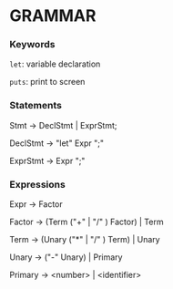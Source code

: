 
# GRAMMAR

### Keywords

`let`: variable declaration

`puts`: print to screen

### Statements

Stmt -> DeclStmt | ExprStmt;

DeclStmt -> "let" Expr ";"

ExprStmt -> Expr ";"

### Expressions

Expr -> Factor

Factor -> (Term ("+" | "/" ) Factor) | Term

Term -> (Unary ("*" | "/" ) Term) | Unary

Unary -> ("-" Unary) | Primary 

Primary -> \<number\> | \<identifier\>
